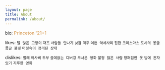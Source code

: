 ```yaml
---
layout: page
title: About
permalink: /about/
---
```


bio: <span style="color:#DFAE74; font-weight:bold;">Princeton '21+1</span>

likes: `털 많은 고양이` `재즈` `사람들 만나기` `낮잠` `맥주` `이쁜 악세사리` `힙합` `크리스마스` `도시의 몽글몽글 불빛` `머릿속이 정리된 상태`

dislikes: `벌레` `와사비` `두부` `쓸데없는 디버깅` `무서운 영화` `불평 많은 사람` `펑퍼짐한 옷` `밤에 혼자있기` `지루한 영화`
